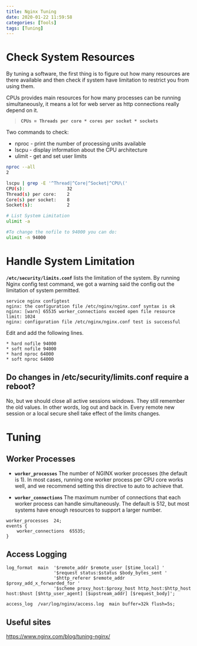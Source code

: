 ```yaml
---
title: Nginx Tuning
date: 2020-01-22 11:59:58
categories: [Tools]
tags: [Tuning]
---
```

# Check System Resources

By tuning a software, the first thing is to figure out how many resources are there available and then check if system have limitation to restrict you from using them.

CPUs provides main resources for how many processes can be running simultaneously, it means a lot for web server as http connections really depend on it.

> **`CPUs = Threads per core * cores per socket * sockets`**

Two commands to check:
* nproc - print the number of processing units available
* lscpu - display information about the CPU architecture
* ulimit - get and set user limits

<!--more-->

``` bash
nproc --all
2

lscpu | grep -E '^Thread|^Core|^Socket|^CPU\('
CPU(s):                32
Thread(s) per core:    2
Core(s) per socket:    8
Socket(s):             2

# List System Limitation
ulimit -a

#To change the nofile to 94000 you can do:
ulimit -n 94000
```

# Handle System Limitation

**`/etc/security/limits.conf`** lists the limitation of the system. By running Nginx config test command, we got a warning said the config out the limitation of system permitted.
```
service nginx configtest
nginx: the configuration file /etc/nginx/nginx.conf syntax is ok
nginx: [warn] 65535 worker_connections exceed open file resource limit: 1024
nginx: configuration file /etc/nginx/nginx.conf test is successful
```
Edit and add the following lines.
```
* hard nofile 94000
* soft nofile 94000
* hard nproc 64000
* soft nproc 64000
```

## Do changes in /etc/security/limits.conf require a reboot?
No, but we should close all active sessions windows. They still remember the old values. In other words, log out and back in. Every remote new session or a local secure shell take effect of the limits changes.

# Tuning

## Worker Processes

* **`worker_processes`**
The number of NGINX worker processes (the default is 1). In most cases, running one worker process per CPU core works well, and we recommend setting this directive to auto to achieve that.

* **`worker_connections`**
The maximum number of connections that each worker process can handle simultaneously. The default is 512, but most systems have enough resources to support a larger number.

```
worker_processes  24;
events {
    worker_connections  65535;
}
```

## Access Logging
```
log_format  main  '$remote_addr $remote_user [$time_local] '
                  '$request status:$status $body_bytes_sent '
                  '$http_referer $remote_addr $proxy_add_x_forwarded_for '
                  '$scheme proxy_host:$proxy_host http_host:$http_host host:$host [$http_user_agent] [$upstream_addr] [$request_body]';

access_log  /var/log/nginx/access.log  main buffer=32k flush=5s;
```

## Useful sites

https://www.nginx.com/blog/tuning-nginx/